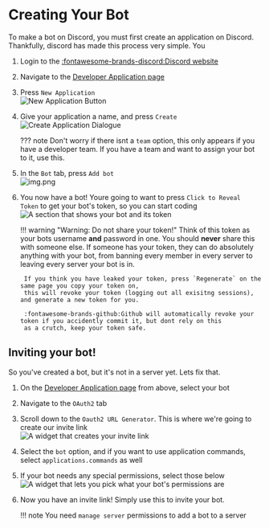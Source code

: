 # Creating Your Bot

To make a bot on Discord, you must first create an application on Discord. Thankfully, discord has made this process very simple. You

1. Login to the [:fontawesome-brands-discord:Discord website](https://discord.com/)

2. Navigate to the [Developer Application page](https://discord.com/developers/applications)

3. Press `New Application`
   <br>![New Application Button](../images/CreatingYourBot/NewApplication.png "The New Application Button")

4. Give your application a name, and press `Create`
    <br>![Create Application Dialogue](../images/CreatingYourBot/CreateAnApplication.png "The Create Application Dialogue")

    ??? note
        Don't worry if there isnt a `team` option, this only appears if you have a developer team. 
        If you have a team and want to assign your bot to it, use this.

5. In the `Bot` tab, press `Add bot`
    <br>![img.png](../images/CreatingYourBot/BuildABot.png "The Add bot button and text")

6. You now have a bot! Youre going to want to press `Click to Reveal Token` to get your bot's token, so you can start coding
    <br>![A section that shows your bot and its token](../images/CreatingYourBot/BotUserToken.png "The bot display")

    !!! warning "Warning: Do not share your token!"
        Think of this token as your bots username **and** password in one. You should **never** share this with someone else.
        If someone has your token, they can do absolutely anything with your bot, from banning every member in every server to 
        leaving every server your bot is in. 

        If you think you have leaked your token, press `Regenerate` on the same page you copy your token on, 
        this will revoke your token (logging out all exisitng sessions), and generate a new token for you. 

        :fontawesome-brands-github:Github will automatically revoke your token if you accidently commit it, but dont rely on this 
        as a crutch, keep your token safe.

## Inviting your bot!

So you've created a bot, but it's not in a server yet. Lets fix that. 

1. On the [Developer Application page](https://discord.com/developers/applications) from above, select your bot

2. Navigate to the `OAuth2` tab

3. Scroll down to the `Oauth2 URL Generator`. This is where we're going to create our invite link
    <br>![A widget that creates your invite link](../images/CreatingYourBot/oauth2Gen.png "The invite oauth2 generator")

4. Select the `bot` option, and if you want to use application commands, select `applications.commands` as well

5. If your bot needs any special permissions, select those below
    <br>![A widget that lets you pick what your bot's permissions are](../images/CreatingYourBot/botPerms.png "Bot Permissions")

6. Now you have an invite link! Simply use this to invite your bot.
    
    !!! note
        You need `manage server` permissions to add a bot to a server